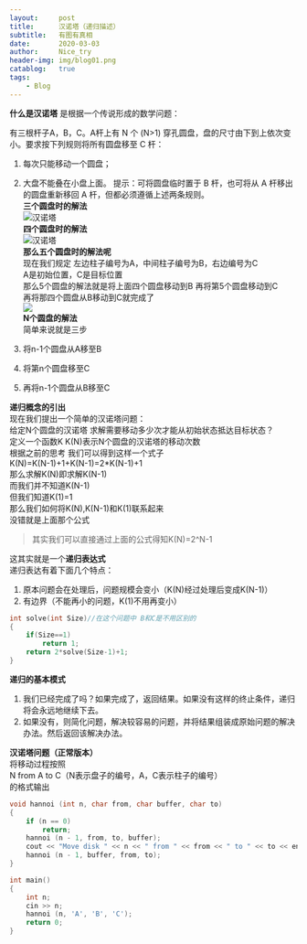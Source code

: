 ```yaml
---
layout:		post
title:      汉诺塔（递归描述）
subtitle:	有图有真相
date:		2020-03-03
author:		Nice_try
header-img: img/blog01.png
catablog:	true
tags:
	- Blog
---
```

**什么是汉诺塔**
是根据一个传说形成的数学问题：  

有三根杆子A，B，C。A杆上有 N 个 (N>1) 穿孔圆盘，盘的尺寸由下到上依次变小。要求按下列规则将所有圆盘移至 C 杆：  

 1. 每次只能移动一个圆盘；
 2. 大盘不能叠在小盘上面。
提示：可将圆盘临时置于 B 杆，也可将从 A 杆移出的圆盘重新移回 A 杆，但都必须遵循上述两条规则。    
**三个圆盘时的解法**  
![汉诺塔](https://img-blog.csdnimg.cn/20200302204323916.gif)  
**四个圆盘时的解法**  
![汉诺塔](https://img-blog.csdnimg.cn/20200302204832659.gif)  
**那么五个圆盘时的解法呢**  
现在我们规定 左边柱子编号为A，中间柱子编号为B，右边编号为C  
A是初始位置，C是目标位置  
那么5个圆盘的解法就是将上面四个圆盘移动到B 再将第5个圆盘移动到C  
再将那四个圆盘从B移动到C就完成了  
![](https://img-blog.csdnimg.cn/20200302205705158.jpg)  
**N个圆盘的解法**  
简单来说就是三步  

 1. 将n-1个圆盘从A移至B 
 2. 将第n个圆盘移至C  
 3. 再将n-1个圆盘从B移至C

**递归概念的引出**  
现在我们提出一个简单的汉诺塔问题：  
给定N个圆盘的汉诺塔  求解需要移动多少次才能从初始状态抵达目标状态？  
定义一个函数K  K(N)表示N个圆盘的汉诺塔的移动次数  
根据之前的思考  我们可以得到这样一个式子  
K(N)=K(N-1)+1+K(N-1)=2*K(N-1)+1  
那么求解K(N)即求解K(N-1)  
而我们并不知道K(N-1)  
但我们知道K(1)=1  
那么我们如何将K(N),K(N-1)和K(1)联系起来  
没错就是上面那个公式  
>其实我们可以直接通过上面的公式得知K(N)=2^N-1  

这其实就是一个**递归表达式**  
递归表达有着下面几个特点：  

 1. 原本问题会在处理后，问题规模会变小（K(N)经过处理后变成K(N-1)）
 2. 有边界（不能再小的问题，K(1)不用再变小）

```cpp
int solve(int Size)//在这个问题中 B和C是不用区别的
{
	if(Size==1)
		return 1;
	return 2*solve(Size-1)+1;
}
```
**递归的基本模式**  

 1. 我们已经完成了吗？如果完成了，返回结果。如果没有这样的终止条件，递归将会永远地继续下去。
 2. 如果没有，则简化问题，解决较容易的问题，并将结果组装成原始问题的解决办法。然后返回该解决办法。

**汉诺塔问题（正常版本）**  
将移动过程按照   
N from A to C（N表示盘子的编号，A，C表示柱子的编号）  
的格式输出  

```cpp
void hannoi (int n, char from, char buffer, char to)
{
    if (n == 0)
        return;
    hannoi (n - 1, from, to, buffer);
    cout << "Move disk " << n << " from " << from << " to " << to << endl;
    hannoi (n - 1, buffer, from, to);
}

int main()
{
    int n;
    cin >> n;
    hannoi (n, 'A', 'B', 'C');
    return 0;
}
```
